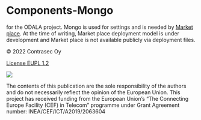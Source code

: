 # Components-Mongo

for the ODALA project. Mongo is used for settings and is needed by [Market place](https://business-api-ecosystem.readthedocs.io/en/latest/). At the time of writing, Market place deployment model is under development and Market place is not available publicly via deployment files.

© 2022 Contrasec Oy

[License EUPL 1.2](https://eupl.eu/1.2/en/)

![](https://ec.europa.eu/inea/sites/default/files/ceflogos/en_horizontal_cef_logo_2.png)

The contents of this publication are the sole responsibility of the authors and do not necessarily reflect the opinion of the European Union.
This project has received funding from the European Union’s “The Connecting Europe Facility (CEF) in Telecom” programme under Grant Agreement number: INEA/CEF/ICT/A2019/2063604
